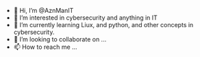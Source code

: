 - 👋 Hi, I’m @AznManIT
- 👀 I’m interested in cybersecurity and anything in IT
- 🌱 I’m currently learning Liux, and python, and other concepts in cybersecurity. 
- 💞️ I’m looking to collaborate on ...
- 📫 How to reach me ...

<!---
AznManIT/AznManIT is a ✨ special ✨ repository because its `README.md` (this file) appears on your GitHub profile.
You can click the Preview link to take a look at your changes.
--->
